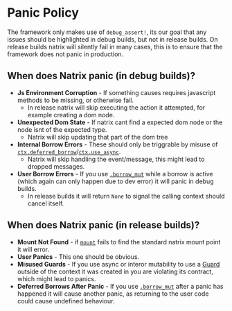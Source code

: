 # Panic Policy

The framework only makes use of `debug_assert!`, its our goal that any issues should be highlighted in debug builds, but not in release builds. On release builds natrix will silently fail in many cases, this is to ensure that the framework does not panic in production.

## When does Natrix panic (in debug builds)?

- **Js Environment Corruption** - If something causes requires javascript methods to be missing, or otherwise fail.
  - In release natrix will skip executing the action it attempted, for example creating a dom node.
- **Unexpected Dom State** - If natrix cant find a expected dom node or the node isnt of the expected type.
  - Natrix will skip updating that part of the dom tree
- **Internal Borrow Errors** - These should only be triggrable by misuse of [`ctx.deferred_borrow`](state::State::deferred_borrow)/[`ctx.use_async`](state::State::use_async).
  - Natrix will skip handling the event/message, this might lead to dropped messages.
- **User Borrow Errors** - If you use [`.borrow_mut`](state::DeferredCtx::borrow_mut) while a borrow is active (which again can only happen due to dev error) it will panic in debug builds.
  - In release builds it will return `None` to signal the calling context should cancel itself.

## When does Natrix panic (in release builds)?

- **Mount Not Found** - if [`mount`](component::mount) fails to find the standard natrix mount point it will error.
- **User Panics** - This one should be obvious.
- **Misused Guards** - If you use async or interor mutability to use a [Guard](state::Guard) outside of the context it was created in you are violating its contract, which might lead to panics.
- **Deferred Borrows After Panic** - If you use [`.borrow_mut`](state::DeferredCtx::borrow_mut) after a panic has happened it will cause another panic, as returning to the user code could cause undefined behaviour.
